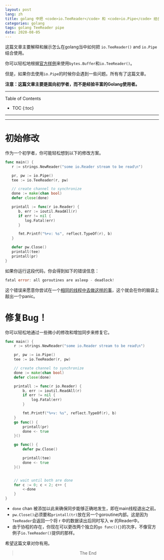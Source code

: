 ```yaml
---
layout: post
lang: zh
title: golang 中把 <code>io.TeeReader</code> 和 <code>io.Pipe</code> 结合使用
categories: golang
tags: golang TeeReader pipe
date: 2020-08-05
---
```


<p class="intro"><span class="dropcap">这</span>篇文章主要解释和展示怎么在golang当中如何把 <code>io.TeeReader()</code> and <code>io.Pipe</code>结合使用。</p>

你可以轻松地根据[官方样例](https://pkg.go.dev/io?tab=doc#TeeReader)来使用`bytes.Buffer`和`io.TeeReader()`。

但是，如果你去使用`io.Pipe`的时候你会遇到一些问题。所有有了这篇文章。

**注意：这篇文章主要是面向初学者，而不是经验丰富的Golang使用者。**

-----
Table of Contents

* TOC
{:toc}

-----

------------------

# 初始修改

作为一个初学者，你可能轻松想到以下的修改方案。

```go
func main() {
   r := strings.NewReader("some io.Reader stream to be read\n")

   pr, pw := io.Pipe()
   tee := io.TeeReader(r, pw)

   // create channel to synchronize
   done := make(chan bool)
   defer close(done)

   printall := func(r io.Reader) {
      b, err := ioutil.ReadAll(r)
      if err != nil {
         log.Fatal(err)
      }

      fmt.Printf("%+v: %s", reflect.TypeOf(r), b)
   }

   defer pw.Close()
   printall(tee)
   printall(pr)
}
```

如果你运行这段代码，你会得到如下的错误信息：

```go
fatal error: all goroutines are asleep - deadlock!
```

这个错误来愿意你尝试在一个[相同的线程中去做这样的事](https://rodaine.com/2015/04/async-split-io-reader-in-golang/)，这个就会在你的脑袋上敲出一个panic。



# 修复Bug！

你可以轻松地通过一些微小的修改和增加同步来修复它。

```go
func main() {
	r := strings.NewReader("some io.Reader stream to be read\n")

	pr, pw := io.Pipe()
	tee := io.TeeReader(r, pw)

	// create channel to synchronize
	done := make(chan bool)
	defer close(done)

	printall := func(r io.Reader) {
		b, err := ioutil.ReadAll(r)
		if err != nil {
			log.Fatal(err)
		}

		fmt.Printf("%+v: %s", reflect.TypeOf(r), b)
	}
	go func() {
		printall(pr)
		done <- true
	}()

	go func() {
		defer pw.Close()

		printall(tee)
		done <- true
	}()


	// wait until both are done
	for c := 0; c < 2; c++ {
		<-done
	}
}
```

- `done` chan 被添加以此来确保同步能够正确地发生，即在main线程退出之前。
- `pw.Close()`必须要和`printall(tr)`放在另一个goroutine内部。这是因为`TeeReader`会返回一个将 r 中的数据读出后同时写入 w 的Reader中。
- 由于协程的存在，你现在可以更改两个独立的`go func(){}`的次序，不像官方例子`io.TeeReader()`提供的那样。



希望这篇文章对你有用。



<center><blockquote>The End</blockquote></center>


